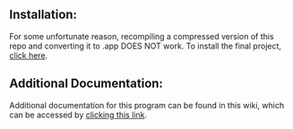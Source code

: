 ## Installation: ##
For some unfortunate reason, recompiling a compressed version of this repo and converting it to .app DOES NOT work. To install the final project, [click here](https://github.com/9fiftyfive/empty-for-mac/blob/FINAL/empty.zip?raw=true).

## Additional Documentation: ##
Additional documentation for this program can be found in this wiki, which can be accessed by [clicking this link]().
